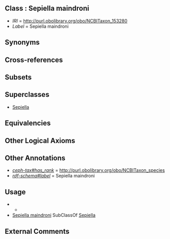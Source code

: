 
## Class : Sepiella maindroni

 * *IRI* = http://purl.obolibrary.org/obo/NCBITaxon_153280
 * *Label* = Sepiella maindroni

## Synonyms


## Cross-references


## Subsets


## Superclasses

 * [Sepiella](../../NCBITaxon/79/NCBITaxon_153279.md)

## Equivalencies


## Other Logical Axioms


## Other Annotations

 * *[ceph-tax#has_rank](../../ceph-tax#has/nk/ceph-tax#has_rank.md)* = http://purl.obolibrary.org/obo/NCBITaxon_species
 * *[rdf-schema#label](../../el/rdf-schema#label.md)* = Sepiella maindroni

## Usage

 * -
 * [Sepiella maindroni](../../NCBITaxon/80/NCBITaxon_153280.md) SubClassOf [Sepiella](../../NCBITaxon/79/NCBITaxon_153279.md)

## External Comments

